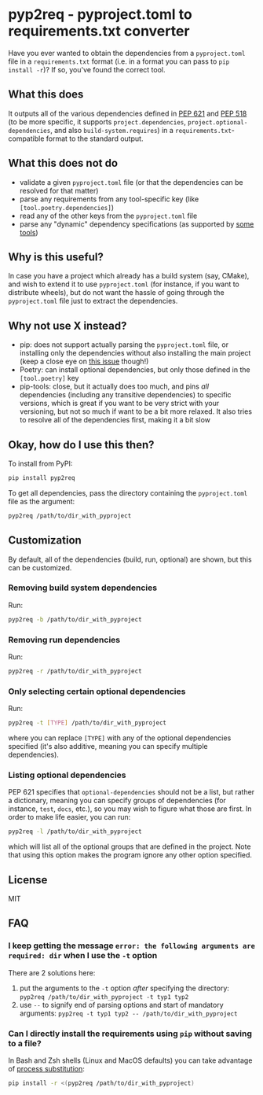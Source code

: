 # pyp2req - pyproject.toml to requirements.txt converter

Have you ever wanted to obtain the dependencies from a `pyproject.toml` file in a `requirements.txt` format (i.e. in a format you can pass to `pip install -r`)?
If so, you've found the correct tool.

## What this does

It outputs all of the various dependencies defined in [PEP 621](https://peps.python.org/pep-0621/) and [PEP 518](https://peps.python.org/pep-0518/) (to be more specific, it supports `project.dependencies`, `project.optional-dependencies`, and also `build-system.requires`) in a `requirements.txt`-compatible format to the standard output.

## What this does not do

- validate a given `pyproject.toml` file (or that the dependencies can be resolved for that matter)
- parse any requirements from any tool-specific key (like `[tool.poetry.dependencies]`)
- read any of the other keys from the `pyproject.toml` file
- parse any "dynamic" dependency specifications (as supported by [some tools](https://setuptools.pypa.io/en/latest/userguide/pyproject_config.html#dynamic-metadata))

## Why is this useful?

In case you have a project which already has a build system (say, CMake), and wish to extend it to use `pyproject.toml` (for instance, if you want to distribute wheels), but do not want the hassle of going through the `pyproject.toml` file just to extract the dependencies.

## Why not use X instead?

- pip: does not support actually parsing the `pyproject.toml` file, or installing only the dependencies without also installing the main project (keep a close eye on [this issue](https://github.com/pypa/pip/issues/11440) though!)
- Poetry: can install optional dependencies, but only those defined in the `[tool.poetry]` key
- pip-tools: close, but it actually does too much, and pins _all_ dependencies (including any transitive dependencies) to specific versions, which is great if you want to be very strict with your versioning, but not so much if want to be a bit more relaxed. It also tries to resolve all of the dependencies first, making it a bit slow

## Okay, how do I use this then?

To install from PyPI:

```sh
pip install pyp2req
```

To get all dependencies, pass the directory containing the `pyproject.toml` file as the argument:

```sh
pyp2req /path/to/dir_with_pyproject
```

## Customization

By default, all of the dependencies (build, run, optional) are shown, but this can be customized.

### Removing build system dependencies

Run:

```sh
pyp2req -b /path/to/dir_with_pyproject
```

### Removing run dependencies

Run:

```sh
pyp2req -r /path/to/dir_with_pyproject
```

### Only selecting certain optional dependencies

Run:

```sh
pyp2req -t [TYPE] /path/to/dir_with_pyproject
```

where you can replace `[TYPE]` with any of the optional dependencies specified (it's also additive, meaning you can specify multiple dependencies).

### Listing optional dependencies

PEP 621 specifies that `optional-dependencies` should not be a list, but rather a dictionary, meaning you can specify groups of dependencies (for instance, `test`, `docs`, etc.), so you may wish to figure what those are first.
In order to make life easier, you can run:

```sh
pyp2req -l /path/to/dir_with_pyproject
```

which will list all of the optional groups that are defined in the project.
Note that using this option makes the program ignore any other option specified.

## License

MIT

## FAQ

### I keep getting the message `error: the following arguments are required: dir` when I use the `-t` option

There are 2 solutions here:

1. put the arguments to the `-t` option _after_ specifying the directory: `pyp2req /path/to/dir_with_pyproject -t typ1 typ2`
2. use `--` to signify end of parsing options and start of mandatory arguments: `pyp2req -t typ1 typ2 -- /path/to/dir_with_pyproject`

### Can I directly install the requirements using `pip` without saving to a file?

In Bash and Zsh shells (Linux and MacOS defaults) you can take advantage of [process substitution](https://en.wikipedia.org/wiki/Process_substitution):

```sh
pip install -r <(pyp2req /path/to/dir_with_pyproject)
```
